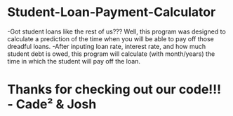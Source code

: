 # Student-Loan-Payment-Calculator
-Got student loans like the rest of us??? Well, this program was designed to calculate a prediction of the time when you will be able to pay off those dreadful loans.
-After inputing loan rate, interest rate, and how much student debt is owed, this program will calculate (with month/years) the time in which the student will pay off the loan.
# Thanks for checking out our code!!! - Cade² & Josh
